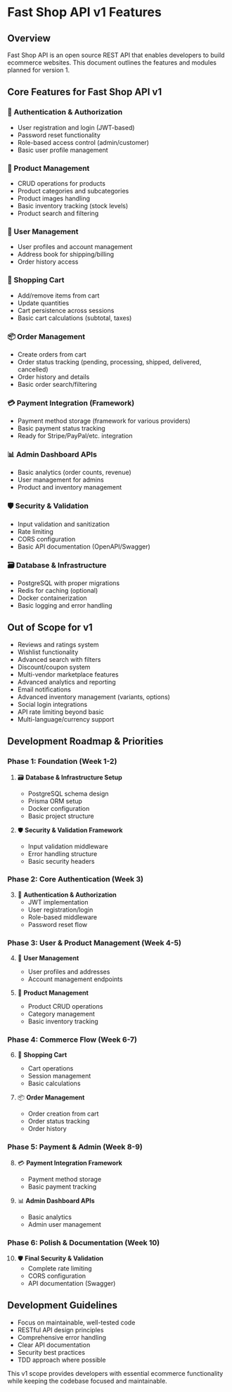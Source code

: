 # Fast Shop API v1 Features

## Overview

Fast Shop API is an open source REST API that enables developers to build ecommerce websites. This document outlines the features and modules planned for version 1.

## Core Features for Fast Shop API v1

### 🔐 Authentication & Authorization
- User registration and login (JWT-based)
- Password reset functionality
- Role-based access control (admin/customer)
- Basic user profile management

### 🏪 Product Management
- CRUD operations for products
- Product categories and subcategories
- Product images handling
- Basic inventory tracking (stock levels)
- Product search and filtering

### 👥 User Management
- User profiles and account management
- Address book for shipping/billing
- Order history access

### 🛒 Shopping Cart
- Add/remove items from cart
- Update quantities
- Cart persistence across sessions
- Basic cart calculations (subtotal, taxes)

### 📦 Order Management
- Create orders from cart
- Order status tracking (pending, processing, shipped, delivered, cancelled)
- Order history and details
- Basic order search/filtering

### 💳 Payment Integration (Framework)
- Payment method storage (framework for various providers)
- Basic payment status tracking
- Ready for Stripe/PayPal/etc. integration

### 📊 Admin Dashboard APIs
- Basic analytics (order counts, revenue)
- User management for admins
- Product and inventory management

### 🛡️ Security & Validation
- Input validation and sanitization
- Rate limiting
- CORS configuration
- Basic API documentation (OpenAPI/Swagger)

### 🗃️ Database & Infrastructure
- PostgreSQL with proper migrations
- Redis for caching (optional)
- Docker containerization
- Basic logging and error handling

## Out of Scope for v1
- Reviews and ratings system
- Wishlist functionality
- Advanced search with filters
- Discount/coupon system
- Multi-vendor marketplace features
- Advanced analytics and reporting
- Email notifications
- Advanced inventory management (variants, options)
- Social login integrations
- API rate limiting beyond basic
- Multi-language/currency support

## Development Roadmap & Priorities

### Phase 1: Foundation (Week 1-2)
1. 🗃️ **Database & Infrastructure Setup**
   - PostgreSQL schema design
   - Prisma ORM setup
   - Docker configuration
   - Basic project structure

2. 🛡️ **Security & Validation Framework**
   - Input validation middleware
   - Error handling structure
   - Basic security headers

### Phase 2: Core Authentication (Week 3)
3. 🔐 **Authentication & Authorization**
   - JWT implementation
   - User registration/login
   - Role-based middleware
   - Password reset flow

### Phase 3: User & Product Management (Week 4-5)
4. 👥 **User Management**
   - User profiles and addresses
   - Account management endpoints

5. 🏪 **Product Management**
   - Product CRUD operations
   - Category management
   - Basic inventory tracking

### Phase 4: Commerce Flow (Week 6-7)
6. 🛒 **Shopping Cart**
   - Cart operations
   - Session management
   - Basic calculations

7. 📦 **Order Management**
   - Order creation from cart
   - Order status tracking
   - Order history

### Phase 5: Payment & Admin (Week 8-9)
8. 💳 **Payment Integration Framework**
   - Payment method storage
   - Basic payment tracking

9. 📊 **Admin Dashboard APIs**
   - Basic analytics
   - Admin user management

### Phase 6: Polish & Documentation (Week 10)
10. 🛡️ **Final Security & Validation**
    - Complete rate limiting
    - CORS configuration
    - API documentation (Swagger)

## Development Guidelines
- Focus on maintainable, well-tested code
- RESTful API design principles
- Comprehensive error handling
- Clear API documentation
- Security best practices
- TDD approach where possible

This v1 scope provides developers with essential ecommerce functionality while keeping the codebase focused and maintainable.
